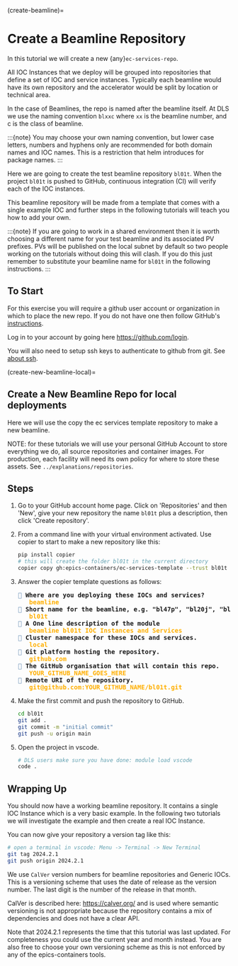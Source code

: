 (create-beamline)=

# Create a Beamline Repository

In this tutorial we will create a new {any}`ec-services-repo`.

All IOC Instances that we deploy will be grouped into repositories that define a set of IOC and service instances. Typically each beamline would have its own repository and the accelerator would be split by location or technical area.

In the case of Beamlines, the repo is named after the beamline itself. At DLS
we use the naming convention `blxxc` where `xx` is the beamline number,
and c is the class of beamline.

:::{note}
You may choose your own naming convention, but lower case letters,
numbers and hyphens only are recommended for both domain names and
IOC names. This is a restriction that helm introduces for package names.
:::

Here we are going to create the test beamline repository `bl01t`. When the project `bl01t` is pushed to GitHub, continuous integration (CI) will verify each of the IOC instances.

This beamline repository will be made from a template that comes with a single example IOC and further steps in the following tutorials will teach you how to add your own.

:::{note}
If you are going to work in a shared environment then it is worth choosing
a different name for your test beamline and its associated PV prefixes. PVs
will be published on the local subnet by default so two people working on the
tutorials without doing this will clash. If you do this just remember to
substitute your beamline name for `bl01t` in the following instructions.
:::


## To Start

For this exercise you will require a github user account or organization in
which to place the new repo. If you do not have one then follow GitHub's
[instructions].

Log in to your account by going here <https://github.com/login>.

You will also need to setup ssh keys to authenticate to github from git. See
[about ssh].

(create-new-beamline-local)=
## Create a New Beamline Repo for local deployments

Here we will use the copy the ec services template repository to make a new beamline.

NOTE: for these tutorials we will use your personal GitHub Account to
store everything we do, all source repositories and container images. For
production, each facility will need its own policy for where to store these
assets. See `../explanations/repositories`.

## Steps

1. Go to your GitHub account home page. Click on 'Repositories' and then 'New', give your new repository the name `bl01t` plus a description, then click 'Create repository'.

1. From a command line with your virtual environment activated. Use copier to start to make a new repository like this:

      ```bash
      pip install copier
      # this will create the folder bl01t in the current directory
      copier copy gh:epics-containers/ec-services-template --trust bl01t
      ```
1. Answer the copier template questions as follows:


   <pre><font color="#5F87AF">🎤</font><b> Where are you deploying these IOCs and services?</b>
   <b>   </b><font color="#FFAF00"><b>beamline</b></font>
   <font color="#5F87AF">🎤</font><b> Short name for the beamline, e.g. &quot;bl47p&quot;, &quot;bl20j&quot;, &quot;bl21i&quot;</b>
   <b>   </b><font color="#FFAF00"><b>bl01t</b></font>
   <font color="#5F87AF">🎤</font><b> A One line description of the module</b>
   <b>   </b><font color="#FFAF00"><b>beamline bl01t IOC Instances and Services</b></font>
   <font color="#5F87AF">🎤</font><b> Cluster namespace for these IOCs and services.</b>
   <b>   </b><font color="#FFAF00"><b>local</b></font>
   <font color="#5F87AF">🎤</font><b> Git platform hosting the repository.</b>
   <b>   </b><font color="#FFAF00"><b>github.com</b></font>
   <font color="#5F87AF">🎤</font><b> The GitHub organisation that will contain this repo.</b>
   <b>   </b><font color="#FFAF00"><b>YOUR_GITHUB_NAME_GOES_HERE</b></font>
   <font color="#5F87AF">🎤</font><b> Remote URI of the repository.</b>
   <b>   </b><font color="#FFAF00"><b>git@github.com:YOUR_GITHUB_NAME/bl01t.git</b></font>
   </pre>

1. Make the first commit and push the repository to GitHub.

   ```bash
   cd bl01t
   git add .
   git commit -m "initial commit"
   git push -u origin main
   ```

1. Open the project in vscode.

   ```bash
   # DLS users make sure you have done: module load vscode
   code .
   ```

## Wrapping Up

You should now have a working beamline repository. It contains a single IOC Instance which is a very basic example. In the following two tutorials we will investigate the example and then create a real IOC Instance.

You can now give your repository a version tag like this:

```bash
# open a terminal in vscode: Menu -> Terminal -> New Terminal
git tag 2024.2.1
git push origin 2024.2.1
```

We use `CalVer` version numbers for beamline repositories and Generic IOCs.
This is a versioning scheme that uses the date of release as the version number.
The last digit is the number of the release in that month.

CalVer is described here: <https://calver.org/> and is used where semantic
versioning is not appropriate because the repository contains a mix of
dependencies and does not have a clear API.

Note that 2024.2.1 represents the time that this tutorial was last updated.
For completeness you could use the current year and month instead. You
are also free to choose your own versioning scheme as this is not enforced by
any of the epics-containers tools.

[about ssh]: https://docs.github.com/en/enterprise-server@3.0/github/authenticating-to-github/connecting-to-github-with-ssh/about-ssh
[instructions]: https://docs.github.com/en/get-started/signing-up-for-github/signing-up-for-a-new-github-account
